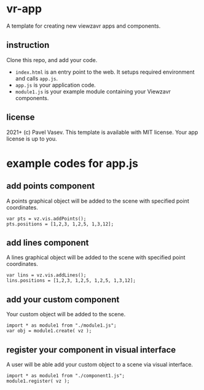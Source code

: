 # vr-app
A template for creating new viewzavr apps and components.

## instruction

Clone this repo, and add your code.
* `index.html` is an entry point to the web. It setups required environment and calls `app.js`.
* `app.js` is your application code.
* `module1.js` is your example module containing your Viewzavr components.

## license

2021+ (c) Pavel Vasev. This template is available with MIT license. Your app license is up to you. 

# example codes for app.js

## add points component
A points graphical object will be added to the scene with specified point coordinates.
```
var pts = vz.vis.addPoints();
pts.positions = [1,2,3, 1,2,5, 1,3,12];
```

## add lines component
A lines graphical object will be added to the scene with specified point coordinates.
```
var lins = vz.vis.addLines();
lins.positions = [1,2,3, 1,2,5, 1,2,5, 1,3,12];
```

## add your custom component
Your custom object will be added to the scene.
```
import * as module1 from "./module1.js";
var obj = module1.create( vz );
```

## register your component in visual interface
A user will be able add your custom object to a scene via visual interface.
```
import * as module1 from "./component1.js";
module1.register( vz );
```
